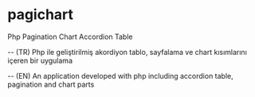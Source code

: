 # pagichart
Php Pagination Chart Accordion Table

-- (TR) Php ile geliştirilmiş akordiyon tablo, sayfalama ve chart kısımlarını içeren bir uygulama

-- (EN) An application developed with php including accordion table, pagination and chart parts
